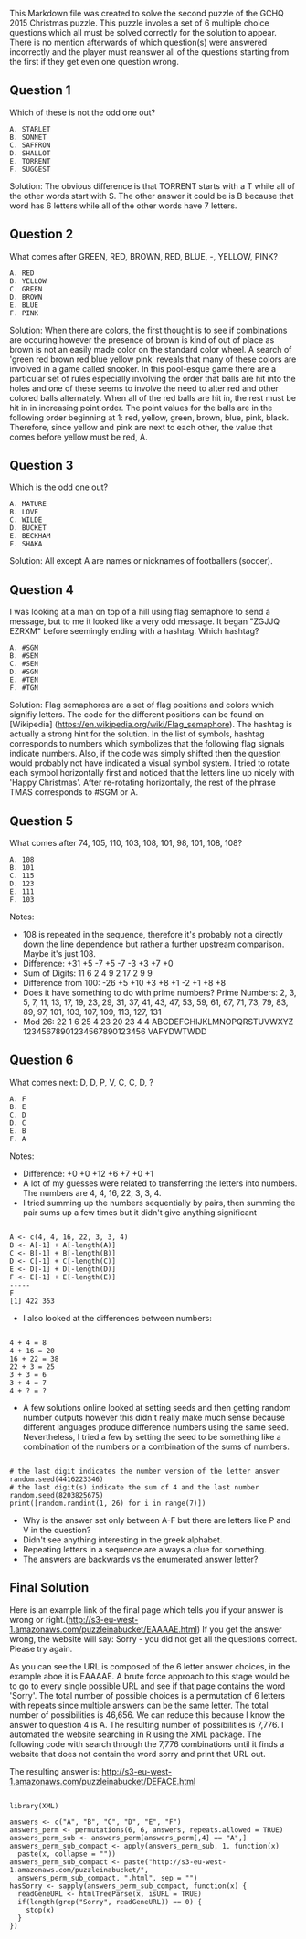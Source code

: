 This Markdown file was created to solve the second puzzle of the GCHQ 2015 Christmas puzzle. This puzzle involes a set of 6 multiple choice questions which all must be solved correctly for the solution to appear.  There is no mention afterwards of which question(s) were answered incorrectly and the player must reanswer all of the questions starting from the first if they get even one question wrong.  

Question 1
----------
Which of these is not the odd one out?

    A. STARLET
    B. SONNET
    C. SAFFRON
    D. SHALLOT
    E. TORRENT
    F. SUGGEST

Solution: The obvious difference is that TORRENT starts with a T while all of the other words start with S. The other answer it could be is B because that word has 6 letters while all of the other words have 7 letters.

Question 2
----------
What comes after GREEN, RED, BROWN, RED, BLUE, -, YELLOW, PINK?

    A. RED
    B. YELLOW
    C. GREEN
    D. BROWN
    E. BLUE
    F. PINK

Solution: When there are colors, the first thought is to see if combinations are occuring however the presence of brown is kind of out of place as brown is not an easily made color on the standard color wheel. A search of 'green red brown red blue yellow pink' reveals that many of these colors are involved in a game called snooker.  In this pool-esque game there are a particular set of rules especially involving the order that balls are hit into the holes and one of these seems to involve the need to alter red and other colored balls alternately.  When all of the red balls are hit in, the rest must be hit in in increasing point order.  The point values for the balls are in the following order beginning at 1: red, yellow, green, brown, blue, pink, black.  Therefore, since yellow and pink are next to each other, the value that comes before yellow must be red, A.

Question 3
----------
Which is the odd one out?

    A. MATURE
    B. LOVE
    C. WILDE
    D. BUCKET
    E. BECKHAM
    F. SHAKA

Solution: All except A are names or nicknames of footballers (soccer).  

Question 4
----------
I was looking at a man on top of a hill using flag semaphore to send a message, but to me it looked like a very odd message. It began "ZGJJQ EZRXM" before seemingly ending with a hashtag. Which hashtag?

    A. #SGM
    B. #SEM
    C. #SEN
    D. #SGN
    E. #TEN
    F. #TGN

Solution: Flag semaphores are a set of flag positions and colors which signifiy letters.  The code for the different positions can be found on [Wikipedia] (https://en.wikipedia.org/wiki/Flag_semaphore).  The hashtag is actually a strong hint for the solution.  In the list of symbols, hashtag corresponds to numbers which symbolizes that the following flag signals indicate numbers.  Also, if the code was simply shifted then the question would probably not have indicated a visual symbol system.  I tried to rotate each symbol horizontally first and noticed that the letters line up nicely with 'Happy Christmas'.  After re-rotating horizontally, the rest of the phrase TMAS corresponds to #SGM or A.

Question 5
----------
What comes after 74, 105, 110, 103, 108, 101, 98, 101, 108, 108?

    A. 108
    B. 101
    C. 115
    D. 123
    E. 111
    F. 103

Notes:
  - 108 is repeated in the sequence, therefore it's probably not a directly down the line dependence but rather a further upstream comparison.  Maybe it's just 108.
  - Difference: +31 +5 -7 +5 -7 -3 +3 +7 +0
  - Sum of Digits: 11 6 2 4 9 2 17 2 9 9
  - Difference from 100: -26 +5 +10 +3 +8 +1 -2 +1 +8 +8
  - Does it have something to do with prime numbers?
Prime Numbers:
2, 3, 5, 7, 11, 13, 17, 19, 23, 29, 31, 37, 41, 43, 47, 53, 59, 61, 67, 71, 73, 79, 83, 89, 97, 101, 103, 107, 109, 113, 127, 131
  - Mod 26: 22 1 6 25 4 23 20 23 4 4
    ABCDEFGHIJKLMNOPQRSTUVWXYZ
    12345678901234567890123456
    VAFYDWTWDD

Question 6
----------
What comes next: D, D, P, V, C, C, D, ?

    A. F
    B. E
    C. D
    D. C
    E. B
    F. A



Notes:
  - Difference: +0 +0 +12 +6 +7 +0 +1
  - A lot of my guesses were related to transferring the letters into numbers.  The numbers are 4, 4, 16, 22, 3, 3, 4.
  - I tried summing up the numbers sequentially by pairs, then summing the pair sums up a few times but it didn't give anything significant
<pre><code>
A <- c(4, 4, 16, 22, 3, 3, 4)
B <- A[-1] + A[-length(A)]
C <- B[-1] + B[-length(B)]
D <- C[-1] + C[-length(C)]
E <- D[-1] + D[-length(D)]
F <- E[-1] + E[-length(E)]
-----
F
[1] 422 353
</code></pre>
  - I also looked at the differences between numbers:
<pre><code>
4 + 4 = 8
4 + 16 = 20
16 + 22 = 38
22 + 3 = 25
3 + 3 = 6
3 + 4 = 7
4 + ? = ?
</pre></code>
  - A few solutions online looked at setting seeds and then getting random number outputs however this didn't really make much sense because different languages produce difference numbers using the same seed.  Nevertheless, I tried a few by setting the seed to be something like a combination of the numbers or a combination of the sums of numbers.
<pre><code>
# the last digit indicates the number version of the letter answer
random.seed(4416223346)
# the last digit(s) indicate the sum of 4 and the last number
random.seed(8203825675)
print([random.randint(1, 26) for i in range(7)])
</pre></code>
  - Why is the answer set only between A-F but there are letters like P and V in the question?
  - Didn't see anything interesting in the greek alphabet.
  - Repeating letters in a sequence are always a clue for something.
  - The answers are backwards vs the enumerated answer letter?

Final Solution
--------------

Here is an example link of the final page which tells you if your answer is wrong or right.(http://s3-eu-west-1.amazonaws.com/puzzleinabucket/EAAAAE.html) If you get the answer wrong, the website will say: Sorry - you did not get all the questions correct. Please try again.

As you can see the URL is composed of the 6 letter answer choices, in the example aboe it is EAAAAE.  A brute force approach to this stage would be to go to every single possible URL and see if that page contains the word 'Sorry'.  The total number of possible choices is a permutation of 6 letters with repeats since multiple answers can be the same letter.  The total number of possibilities is 46,656.  We can reduce this because I know the answer to question 4 is A.  The resulting number of possibilities is 7,776.  I automated the website searching in R using the XML package.  The following code with search through the 7,776  combinations until it finds a website that does not contain the word sorry and print that URL out.  

The resulting answer is: http://s3-eu-west-1.amazonaws.com/puzzleinabucket/DEFACE.html

<pre><code>
library(XML)

answers <- c("A", "B", "C", "D", "E", "F")
answers_perm <- permutations(6, 6, answers, repeats.allowed = TRUE)
answers_perm_sub <- answers_perm[answers_perm[,4] == "A",]
answers_perm_sub_compact <- apply(answers_perm_sub, 1, function(x)
  paste(x, collapse = ""))
answers_perm_sub_compact <- paste("http://s3-eu-west-1.amazonaws.com/puzzleinabucket/",
  answers_perm_sub_compact, ".html", sep = "")
hasSorry <- sapply(answers_perm_sub_compact, function(x) {
  readGeneURL <- htmlTreeParse(x, isURL = TRUE)
  if(length(grep("Sorry", readGeneURL)) == 0) {
    stop(x)
  }
})
</pre></code>
